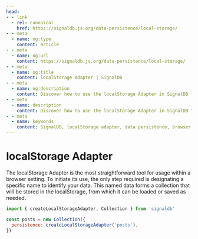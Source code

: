 ```yaml
---
head:
- - link
  - rel: canonical
    href: https://signaldb.js.org/data-persistence/local-storage/
- - meta
  - name: og:type
    content: article
- - meta
  - name: og:url
    content: https://signaldb.js.org/data-persistence/local-storage/
- - meta
  - name: og:title
    content: localStorage Adapter | SignalDB
- - meta
  - name: og:description
    content: Discover how to use the localStorage Adapter in SignalDB for straightforward and efficient browser data storage.
- - meta
  - name: description
    content: Discover how to use the localStorage Adapter in SignalDB for straightforward and efficient browser data storage.
- - meta
  - name: keywords
    content: SignalDB, localStorage adapter, data persistence, browser storage, JavaScript, TypeScript, data management, local storage, collection setup, SignalDB adapters
---
```

# localStorage Adapter

The localStorage Adapter is the most straightforward tool for usage within a browser setting. To initiate its use, the only step required is designating a specific name to identify your data. This named data forms a collection that will be stored in the localStorage, from which it can be loaded or saved as needed.

```js
import { createLocalStorageAdapter, Collection } from 'signaldb'

const posts = new Collection({
  persistence: createLocalStorageAdapter('posts'),
})
```
